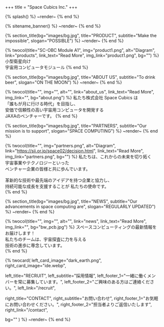 +++
title = "Space Cubics Inc."
+++

{% splash() %}
~render~
{% end %}

{% sitename_banner() %}
~render~
{% end %}

{% section_title(bg="images/bg.jpg", title="PRODUCT", subtitle="Make the impossible", slogan="POSSIBLE") %}
~render~
{% end %}

{% twocol(title="SC-OBC Module A1", img="product1.png", alt="Diagram", link="products", link_text="Read More", img_link="product1.png", bg="") %}
小型衛星向け <br>
宇宙用コンピュータモジュール 
{% end %}

{% section_title(bg="images/bg.jpg", title="ABOUT US", subtitle="To drink beer", slogan="ON THE MOON") %}
~render~
{% end %}

{% twocol(title="", img="", alt="", link="about_us", link_text="Read More", img_link="", bg="about.png") %}
私たち株式会社 Space Cubics は <br>
「誰もが月に行ける時代」を目指し、<br>
安価で信頼性の高い宇宙用コンピュータを開発する<br>
JAXAのベンチャーです。
{% end %}

{% section_title(bg="images/bg.jpg", title="PARTNERS", subtitle="Our mission is to support", slogan="SPACE COMPUTING") %}
~render~
{% end %}

{% twocol(title="", img="partners.png", alt="Diagram", link="https://sii.or.jp/space02/decision.html", link_text="Read More", img_link="partners.png", bg="") %}
私たちは、これからの未来を切り拓く <br>
宇宙事業やテクノロジーといった <br>
ベンチャー企業の皆様と共に歩んでいます。 <br>
<br>
革新的な技術や最先端のアイデアを持つ企業と協力し、 <br>
持続可能な成長を支援することが 私たちの使命です。<br>
{% end %}

{% section_title(bg="images/bg.jpg", title="NEWS", subtitle="Our advancements in space computing are", slogan="REGULARLY UPDATED") %}
~render~
{% end %}

{% twocol(title="", img="", alt="", link="news", link_text="Read More", img_link="", bg="bw_pcb.jpg") %}
スペースコンピューティングの最新情報をお届けします！ <br>
私たちのチームは、宇宙探査に力を与える <br>
技術の進歩に専念しています。<br>
{% end %}

{% twocard(
  left_card_image="dark_earth.png", 
  right_card_image="ide.webp",

  left_title="RECRUIT",
  left_subtitle="採用情報",
  left_footer_1="一緒に働くメンバーを常に募集しています。",
  left_footer_2="ご興味のある方はご連絡ください。",
  left_link="/recruit",

  right_title="CONTACT",
  right_subtitle="お問い合わせ",
  right_footer_1="お気軽にお問い合わせください。",
  right_footer_2="担当者よりご返信いたします",
  right_link="/contact",

  bg=""
) %}
~render~
{% end %}


